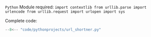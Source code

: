 
`Python` Module required:
    ```
    import contextlib
    from urllib.parse import urlencode
    from urllib.request import urlopen
    import sys
    ``` 

Complete code: 
```python
--8<-- "code/pythonprojects/url_shortner.py"
```